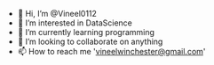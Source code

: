 - 👋 Hi, I’m @Vineel0112
- 👀 I’m interested in DataScience
- 🌱 I’m currently learning programming
- 💞️ I’m looking to collaborate on anything
- 📫 How to reach me 'vineelwinchester@gmail.com'

<!---
Vineel0112/Vineel0112 is a ✨ special ✨ repository because its `README.md` (this file) appears on your GitHub profile.
You can click the Preview link to take a look at your changes.
--->
